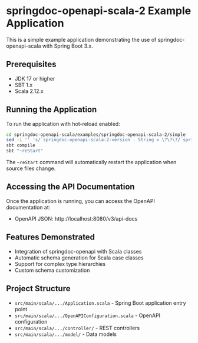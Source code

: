 # springdoc-openapi-scala-2 Example Application

This is a simple example application demonstrating the use of springdoc-openapi-scala with Spring Boot 3.x.

## Prerequisites

- JDK 17 or higher
- SBT 1.x
- Scala 2.12.x

## Running the Application

To run the application with hot-reload enabled:

```bash
cd springdoc-openapi-scala/examples/springdoc-openapi-scala-2/simple
sed -i '' 's/`springdoc-openapi-scala-2-version`: String = \?\?\?/`springdoc-openapi-scala-2-version`: String = "0.3.2"/g' build.sbt # Omit '' after the -i flag if not on mac
sbt compile
sbt "~reStart"
```

The `~reStart` command will automatically restart the application when source files change.

## Accessing the API Documentation

Once the application is running, you can access the OpenAPI documentation at:

- OpenAPI JSON: http://localhost:8080/v3/api-docs

## Features Demonstrated

- Integration of springdoc-openapi with Scala classes
- Automatic schema generation for Scala case classes
- Support for complex type hierarchies
- Custom schema customization

## Project Structure

- `src/main/scala/.../Application.scala` - Spring Boot application entry point
- `src/main/scala/.../OpenAPIConfiguration.scala` - OpenAPI configuration
- `src/main/scala/.../controller/` - REST controllers
- `src/main/scala/.../model/` - Data models